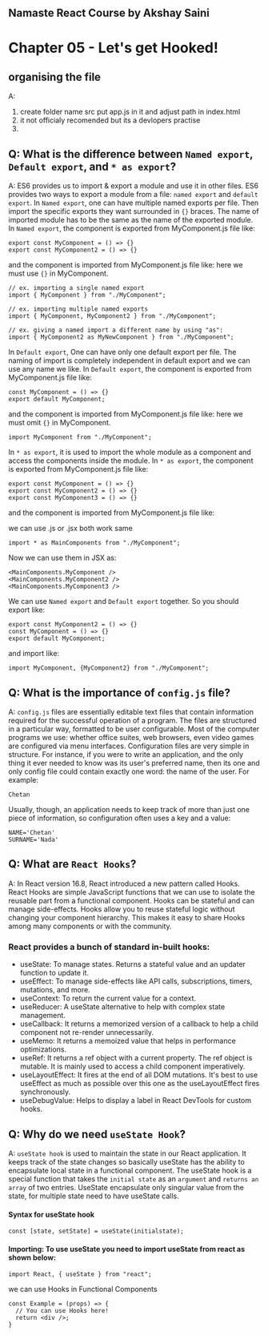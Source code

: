 ## Namaste React Course by Akshay Saini
# Chapter 05 - Let's get Hooked!

## organising the file 
A: 
1. create folder name src put app.js in it and adjust path in index.html
2. it not officialy recomended but its a devlopers practise 
3. 



## Q: What is the difference between `Named export`, `Default export`, and `* as export`?
A: ES6 provides us to import & export a module and use it in other files. ES6 provides two ways to export a module from a file: `named export` and `default export`.
In `Named export`, one can have multiple named exports per file. Then import the specific exports they want surrounded in `{}` braces. The name of imported module has to be the same as the name of the exported module.
In `Named export`, the component is exported from MyComponent.js file like:
```
export const MyComponent = () => {}
export const MyComponent2 = () => {}
``` 
and the component is imported from MyComponent.js file like: here we must use `{}` in MyComponent.
```
// ex. importing a single named export
import { MyComponent } from "./MyComponent";

// ex. importing multiple named exports
import { MyComponent, MyComponent2 } from "./MyComponent";

// ex. giving a named import a different name by using "as":
import { MyComponent2 as MyNewComponent } from "./MyComponent";
```

In `Default export`, One can have only one default export per file. The naming of import is completely independent in default export and we can use any name we like.
In `Default export`, the component is exported from MyComponent.js file like:
```
const MyComponent = () => {}
export default MyComponent;
```
and the component is imported from MyComponent.js file like: here we must omit `{}` in MyComponent.
```
import MyComponent from "./MyComponent";
```

In `* as export`, it is used to import the whole module as a component and access the components inside the module.
In `* as export`, the component is exported from MyComponent.js file like:
```
export const MyComponent = () => {}
export const MyComponent2 = () => {}
export const MyComponent3 = () => {}
``` 
and the component is imported from MyComponent.js file like:

we can use .js or .jsx both work same
```
import * as MainComponents from "./MyComponent";
```
Now we can use them in JSX as:
```
<MainComponents.MyComponent />
<MainComponents.MyComponent2 />
<MainComponents.MyComponent3 />
```
We can use `Named export` and `Default export` together. So you should export like:
```
export const MyComponent2 = () => {}
const MyComponent = () => {}
export default MyComponent;
```
and import like:
```
import MyComponent, {MyComponent2} from "./MyComponent";
```


## Q: What is the importance of `config.js` file?
A: `config.js` files are essentially editable text files that contain information required for the successful operation of a program. The files are structured in a particular way, formatted to be user configurable.
Most of the computer programs we use: whether office suites, web browsers, even video games are configured via menu interfaces.
Configuration files are very simple in structure. For instance, if you were to write an application, and the only thing it ever needed to know was its user's preferred name, then its one and only config file could contain exactly one word: the name of the user. For example:
```
Chetan
```
Usually, though, an application needs to keep track of more than just one piece of information, so configuration often uses a key and a value:
```
NAME='Chetan'
SURNAME='Nada'
```

## Q: What are `React Hooks`?
A: In React version 16.8, React introduced a new pattern called Hooks. React Hooks are simple JavaScript functions that we can use to isolate the reusable part from a functional component. Hooks can be stateful and can manage side-effects.
Hooks allow you to reuse stateful logic without changing your component hierarchy. This makes it easy to share Hooks among many components or with the community.
### React provides a bunch of standard in-built hooks:
- useState: To manage states. Returns a stateful value and an updater function to update it.
- useEffect: To manage side-effects like API calls, subscriptions, timers, mutations, and more.
- useContext: To return the current value for a context.
- useReducer: A useState alternative to help with complex state management.
- useCallback: It returns a memorized version of a callback to help a child component not re-render unnecessarily.
- useMemo: It returns a memoized value that helps in performance optimizations.
- useRef: It returns a ref object with a current property. The ref object is mutable. It is mainly used to access a child component imperatively.
- useLayoutEffect: It fires at the end of all DOM mutations. It's best to use useEffect as much as possible over this one as the useLayoutEffect fires synchronously.
- useDebugValue: Helps to display a label in React DevTools for custom hooks.


## Q: Why do we need `useState Hook`?
A: `useState hook` is used to maintain the state in our React application. It keeps track of the state changes so basically useState has the ability to encapsulate local state in a functional component.
The  useState hook is a special function that takes the `initial state` as an `argument` and `returns an array` of two entries.  UseState encapsulate only singular value from the state, for multiple state need to have useState calls.
#### Syntax for useState hook
```
const [state, setState] = useState(initialstate);
```
#### Importing: To use useState you need to import useState from react as shown below:
```
import React, { useState } from "react";
```
we can use Hooks in Functional Components
```
const Example = (props) => {
  // You can use Hooks here!
  return <div />;
}
```